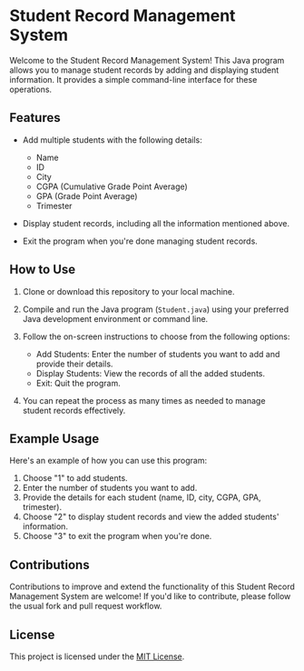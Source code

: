 # Student Record Management System

Welcome to the Student Record Management System! This Java program allows you to manage student records by adding and displaying student information. It provides a simple command-line interface for these operations.

## Features

- Add multiple students with the following details:

  - Name
  - ID
  - City
  - CGPA (Cumulative Grade Point Average)
  - GPA (Grade Point Average)
  - Trimester

- Display student records, including all the information mentioned above.

- Exit the program when you're done managing student records.

## How to Use

1. Clone or download this repository to your local machine.

2. Compile and run the Java program (`Student.java`) using your preferred Java development environment or command line.

3. Follow the on-screen instructions to choose from the following options:

   - Add Students: Enter the number of students you want to add and provide their details.
   - Display Students: View the records of all the added students.
   - Exit: Quit the program.

4. You can repeat the process as many times as needed to manage student records effectively.

## Example Usage

Here's an example of how you can use this program:

1. Choose "1" to add students.
2. Enter the number of students you want to add.
3. Provide the details for each student (name, ID, city, CGPA, GPA, trimester).
4. Choose "2" to display student records and view the added students' information.
5. Choose "3" to exit the program when you're done.

## Contributions

Contributions to improve and extend the functionality of this Student Record Management System are welcome! If you'd like to contribute, please follow the usual fork and pull request workflow.

## License

This project is licensed under the [MIT License](LICENSE).
